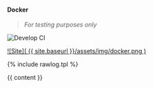 #### Docker
>
> _For testing purposes only_
>

![Develop CI](https://github.com/wryyyyyyyy/docker/workflows/Develop%20CI/badge.svg)

[![Site]( {{ site.baseurl }}/assets/img/docker.png )](https://wryyyyyyyy.github.com/docker)

 {% include rawlog.tpl %}

 {{ content }}
